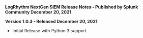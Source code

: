 **LogRhythm NextGen SIEM Release Notes - Published by Splunk Community December 20, 2021**


**Version 1.0.3 - Released December 20, 2021**

* Initial Release with Python 3 support